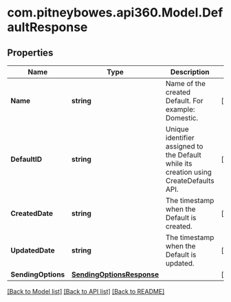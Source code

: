 # com.pitneybowes.api360.Model.DefaultResponse

## Properties

Name | Type | Description | Notes
------------ | ------------- | ------------- | -------------
**Name** | **string** | Name of the created Default. For example: Domestic. | [optional] 
**DefaultID** | **string** | Unique identifier assigned to the Default while its creation using CreateDefaults API. | [optional] 
**CreatedDate** | **string** | The timestamp when the Default is created. | [optional] 
**UpdatedDate** | **string** | The timestamp when the Default is updated. | [optional] 
**SendingOptions** | [**SendingOptionsResponse**](SendingOptionsResponse.md) |  | [optional] 

[[Back to Model list]](../../README.md#documentation-for-models) [[Back to API list]](../../README.md#documentation-for-api-endpoints) [[Back to README]](../../README.md)

